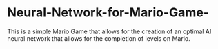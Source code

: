 # Neural-Network-for-Mario-Game-
This is a simple Mario Game that allows for the creation of an optimal AI neural network that allows for the completion of levels on Mario. 
